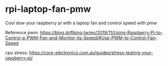 # rpi-laptop-fan-pmw
 Cool dow your raspberry pi with a laptop fan and control speed with pmw


Reference 
pwm: https://blog.driftking.tw/en/2019/11/Using-Raspberry-Pi-to-Control-a-PWM-Fan-and-Monitor-its-Speed/#Use-PWM-to-Control-Fan-Speed 

cpu stress: https://core-electronics.com.au/guides/stress-testing-your-raspberry-pi/